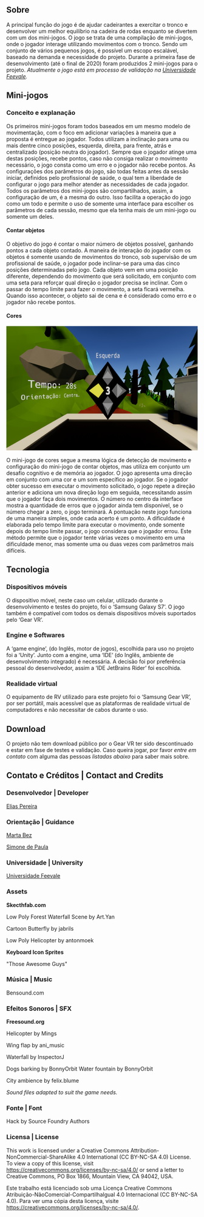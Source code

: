 ## Sobre
A principal função do jogo é de ajudar cadeirantes a exercitar o tronco e desenvolver um melhor equilíbrio na cadeira de rodas enquanto se divertem com um dos mini-jogos. O jogo se trata de uma compilação de mini-jogos, onde o jogador interage utilizando movimentos com o tronco. Sendo um conjunto de vários pequenos jogos, é possível um escopo escalável, baseado na demanda e necessidade do projeto. 
Durante a primeira fase de desenvolvimento (até o final de 2020) foram produzidos 2 mini-jogos para o projeto. 
*Atualmente o jogo está em processo de validação na [Universidade Feevale](https://feevale.br/).*

## Mini-jogos

### Conceito e explanação

Os primeiros mini-jogos foram todos baseados em um mesmo modelo de movimentação, com o foco em adicionar variações à maneira que a proposta é entregue ao jogador. Todos utilizam a inclinação para uma ou mais dentre cinco posições, esquerda, direita, para frente, atrás e centralizado (posição neutra do jogador).
Sempre que o jogador atinge uma destas posições, recebe pontos, caso não consiga realizar o movimento necessário, o jogo consta como um erro e o jogador não recebe pontos. As configurações dos parâmetros do jogo, são todas feitas antes da sessão iniciar, definidos pelo profissional de saúde, o qual tem a liberdade de configurar o jogo para melhor atender as necessidades de cada jogador.
Todos os parâmetros dos mini-jogos são compartilhados, assim, a configuração de um, é a mesma do outro. Isso facilita a operação do jogo como um todo e permite o uso de somente uma interface para escolher os parâmetros de cada sessão, mesmo que ela tenha mais de um mini-jogo ou somente um deles.

#### Contar objetos

O objetivo do jogo é contar o maior número de objetos possível, ganhando pontos a cada objeto contado. A maneira de interação do jogador com os objetos é somente usando de movimentos do tronco, sob supervisão de um profissional de saúde, o jogador pode inclinar-se para uma das cinco posições determinadas pelo jogo. 
Cada objeto vem em uma posição diferente, dependendo do movimento que será solicitado, em conjunto com uma seta para reforçar qual direção o jogador precisa se inclinar. Com o passar do tempo limite para fazer o movimento, a seta ficará vermelha. Quando isso acontecer, o objeto sai de cena e é considerado como erro e o jogador não recebe pontos.

#### Cores

<img src="https://github.com/ONCGM/fisio-vr/blob/master/docs/Colors%20Dashboard.png" alt="hello" class="inline">

O mini-jogo de cores segue a mesma lógica de detecção de movimento e configuração do mini-jogo de contar objetos, mas utiliza em conjunto um desafio cognitivo e de memória ao jogador. 
O jogo apresenta uma direção em conjunto com uma cor e um som específico ao jogador. Se o jogador obter sucesso em executar o movimento solicitado, o jogo repete a direção anterior e adiciona um nova direção logo em seguida, necessitando assim que o jogador faça dois movimentos. 
O número no centro da interface mostra a quantidade de erros que o jogador ainda tem disponível, se o número chegar a zero, o jogo terminará. A pontuação neste jogo funciona de uma maneira simples, onde cada acerto é um ponto.
A dificuldade é elaborada pelo tempo limite para executar o movimento, onde somente depois do tempo limite passar, o jogo considera que o jogador errou. Este método permite que o jogador tente várias vezes o movimento em uma dificuldade menor, mas somente uma ou duas vezes com parâmetros mais difíceis. 
    
## Tecnologia

### Dispositivos móveis

O dispositivo móvel, neste caso um celular, utilizado durante o desenvolvimento e testes do projeto, foi o ‘Samsung Galaxy S7’. O jogo também é compatível com todos os demais dispositivos móveis suportados pelo ‘Gear VR’.

### Engine e Softwares

A ‘game engine’, (do Inglês, motor de jogos), escolhida para uso no projeto foi a ‘Unity’. Junto com a engine, uma ‘IDE’ (do Inglês, ambiente de desenvolvimento integrado) é necessária. A decisão foi por preferência pessoal do desenvolvedor, assim a ‘IDE JetBrains Rider’ foi escolhida.

### Realidade virtual 

O equipamento de RV utilizado para este projeto foi o ‘Samsung Gear VR’, por ser portátil, mais acessível que as plataformas de realidade virtual de computadores e não necessitar de cabos durante o uso.

## Download

O projeto não tem download público por o Gear VR ter sido descontinuado e estar em fase de testes e validação.
Caso queira jogar, por favor *entre em contato* com alguma das pessoas *listadas abaixo* para saber mais sobre.

## Contato e Créditos | Contact and Credits

### Desenvolvedor | Developer
[Elias Pereira](twitter.com/_oncgm)

### Orientação | Guidance
[Marta Bez](mailto:martabez@gmail.com)

[Simone de Paula](mailto:sdpaula@feevale.br)

### Universidade | University

[Universidade Feevale](https://www.feevale.br/)

### Assets

**Skecthfab.com**

Low Poly Forest Waterfall Scene by Art.Yan

Cartoon Butterfly by jabrils

Low Poly Helicopter by antonmoek

**Keyboard Icon Sprites**

"Those Awesome Guys"

### Música | Music

Bensound.com

### Efeitos Sonoros | SFX 

**Freesound.org**

Helicopter by Mings

Wing flap by ani_music

Waterfall by InspectorJ

Dogs barking by BonnyOrbit
Water fountain by BonnyOrbit

City ambience by felix.blume

*Sound files adapted to suit the game needs.*

### Fonte | Font

Hack by Source Foundry Authors

### Licensa | License

This work is licensed under a Creative Commons Attribution-NonCommercial-ShareAlike 4.0 International (CC BY-NC-SA 4.0) License. To view a copy of this license, visit https://creativecommons.org/licenses/by-nc-sa/4.0/ or send a letter to Creative Commons, PO Box 1866, Mountain View, CA 94042, USA.

Este trabalho está licenciado sob uma Licença Creative Commons Atribuição-NãoComercial-CompartilhaIgual 4.0 Internacional (CC BY-NC-SA 4.0). Para ver uma cópia desta licença, visite https://creativecommons.org/licenses/by-nc-sa/4.0/.
